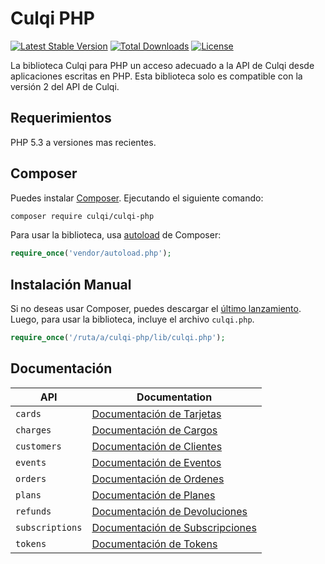 # Culqi PHP

[![Latest Stable Version](https://poser.pugx.org/culqi/culqi-php/v/stable)](https://packagist.org/packages/culqi/culqi-php)
[![Total Downloads](https://poser.pugx.org/culqi/culqi-php/downloads)](https://packagist.org/packages/culqi/culqi-php)
[![License](https://poser.pugx.org/culqi/culqi-php/license)](https://packagist.org/packages/culqi/culqi-php)

La biblioteca Culqi para PHP un acceso adecuado a la API de Culqi desde aplicaciones escritas en PHP. Esta biblioteca solo es compatible con la versión 2 del API de Culqi.

## Requerimientos

PHP 5.3 a versiones mas recientes.

## Composer

Puedes instalar [Composer](http://getcomposer.org/README.es.md). Ejecutando el siguiente comando:

```sh
composer require culqi/culqi-php
```

Para usar la biblioteca, usa [autoload](https://getcomposer.org/doc/01-basic-usage.md#autoloading) de Composer:

```php
require_once('vendor/autoload.php');
```

## Instalación Manual

Si no deseas usar Composer, puedes descargar el [último lanzamiento](https://github.com/culqi/culqi-php/releases). Luego, para usar la biblioteca, incluye el archivo `culqi.php`.

```php
require_once('/ruta/a/culqi-php/lib/culqi.php');
```

## Documentación

| API             | Documentation                                                 |
| --------------- | ------------------------------------------------------------- |
| `cards`         | [Documentación de Tarjetas](cards/README.es.md)               |
| `charges`       | [Documentación de Cargos](charges/README.es.md)               |
| `customers`     | [Documentación de Clientes](customers/README.es.md)           |
| `events`        | [Documentación de Eventos](events/README.es.md)               |
| `orders`        | [Documentación de Ordenes](orders/README.es.md)               |
| `plans`         | [Documentación de Planes](plans/README.es.md)                 |
| `refunds`       | [Documentación de Devoluciones](refunds/README.es.md)         |
| `subscriptions` | [Documentación de Subscripciones](subscriptions/README.es.md) |
| `tokens`        | [Documentación de Tokens](tokens/README.es.md)                |
